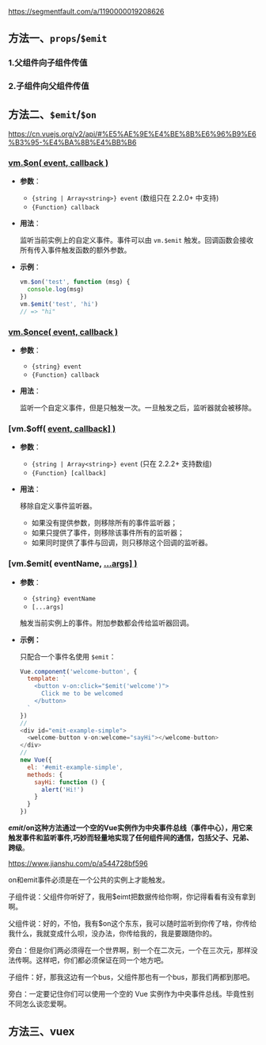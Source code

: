 https://segmentfault.com/a/1190000019208626

## 方法一、`props`/`$emit`

### 1.父组件向子组件传值

### 2.子组件向父组件传值

## 方法二、`$emit`/`$on`

https://cn.vuejs.org/v2/api/#%E5%AE%9E%E4%BE%8B%E6%96%B9%E6%B3%95-%E4%BA%8B%E4%BB%B6

### [vm.$on( event, callback )](https://cn.vuejs.org/v2/api/#vm-on)

- **参数**：

  - `{string | Array<string>} event` (数组只在 2.2.0+ 中支持)
  - `{Function} callback`

- **用法**：

  监听当前实例上的自定义事件。事件可以由 `vm.$emit` 触发。回调函数会接收所有传入事件触发函数的额外参数。

- **示例**：

  ```js
  vm.$on('test', function (msg) {
    console.log(msg)
  })
  vm.$emit('test', 'hi')
  // => "hi"
  ```

### [vm.$once( event, callback )](https://cn.vuejs.org/v2/api/#vm-once)

- **参数**：

  - `{string} event`
  - `{Function} callback`

- **用法**：

  监听一个自定义事件，但是只触发一次。一旦触发之后，监听器就会被移除。

### [vm.$off( [event, callback\] )](https://cn.vuejs.org/v2/api/#vm-off)

- **参数**：

  - `{string | Array<string>} event` (只在 2.2.2+ 支持数组)
  - `{Function} [callback]`

- **用法**：

  移除自定义事件监听器。

  - 如果没有提供参数，则移除所有的事件监听器；
  - 如果只提供了事件，则移除该事件所有的监听器；
  - 如果同时提供了事件与回调，则只移除这个回调的监听器。

### [vm.$emit( eventName, […args\] )](https://cn.vuejs.org/v2/api/#vm-emit)

- **参数**：

  - `{string} eventName`
  - `[...args]`

  触发当前实例上的事件。附加参数都会传给监听器回调。

- **示例：**

  只配合一个事件名使用 `$emit`：

  ```js
  Vue.component('welcome-button', {
    template: `
      <button v-on:click="$emit('welcome')">
        Click me to be welcomed
      </button>
    `
  })
  //
  <div id="emit-example-simple">
    <welcome-button v-on:welcome="sayHi"></welcome-button>
  </div>
  //
  new Vue({
    el: '#emit-example-simple',
    methods: {
      sayHi: function () {
        alert('Hi!')
      }
    }
  })
  ```

**$emit/$on这种方法通过一个空的Vue实例作为中央事件总线（事件中心），用它来触发事件和监听事件,巧妙而轻量地实现了任何组件间的通信，包括父子、兄弟、跨级**。

https://www.jianshu.com/p/a544728bf596

on和emit事件必须是在一个公共的实例上才能触发。

子组件说：父组件你听好了，我用$eimt把数据传给你啊，你记得看看有没有拿到啊。

父组件说：好的，不怕，我有$on这个东东，我可以随时监听到你传了啥，你传给我什么，我就变成什么呗，没办法，你传给我的，我是要跟随你的。

旁白：但是你们两必须得在一个世界啊，别一个在二次元，一个在三次元，那样没法传啊。这样吧，你们都必须保证在同一个地方吧。

子组件：好，那我这边有一个bus，父组件那也有一个bus，那我们两都到那吧。

旁白：一定要记住你们可以使用一个空的 Vue 实例作为中央事件总线。毕竟性别不同怎么谈恋爱啊。

## 方法三、vuex



























